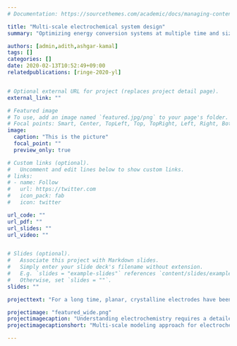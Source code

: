 ```yaml
---
# Documentation: https://sourcethemes.com/academic/docs/managing-content/

title: "Multi-scale electrochemical system design"
summary: "Optimizing energy conversion systems at multiple time and size scales, from atomic to continuum."

authors: [admin,adith,ashgar-kamal]
tags: []
categories: []
date: 2020-02-13T10:52:49+09:00
relatedpublications: [ringe-2020-yl]


# Optional external URL for project (replaces project detail page).
external_link: ""

# Featured image
# To use, add an image named `featured.jpg/png` to your page's folder.
# Focal points: Smart, Center, TopLeft, Top, TopRight, Left, Right, BottomLeft, Bottom, BottomRight.
image:
  caption: "This is the picture"
  focal_point: ""
  preview_only: true

# Custom links (optional).
#   Uncomment and edit lines below to show custom links.
# links:
# - name: Follow
#   url: https://twitter.com
#   icon_pack: fab
#   icon: twitter

url_code: ""
url_pdf: ""
url_slides: ""
url_video: ""


# Slides (optional).
#   Associate this project with Markdown slides.
#   Simply enter your slide deck's filename without extension.
#   E.g. `slides = "example-slides"` references `content/slides/example-slides.md`.
#   Otherwise, set `slides = ""`.
slides: ""

projecttext: "For a long time, planar, crystalline electrodes have been predominantly used to catalyze energy conversion processes. The simplicity of these systems enabled DFT simulations to unravel binding energy descriptors for electrocatalytic activity and develop efficient catalyst screening approaches. However, the intrinsic limitations of electrode engineering in two dimensions has triggered developments towards the use of 3D-structured electrodes. Nowadays, in particular the use of porous electrodes, enables to selectively design the arrangement, strain, environment and volume density of active sites and maximize the mass-loading based activity of expensive catalysts. Porous electrodes are thus a state-of-the-art means for many electrochemical reactions, such as ORR, HER and OER. Particularly strong effects have been found for CO<sub>2</sub> and CO reduction, with critical enhancements of valuable C<sub>2+</sub> (carbohydrates and alcohols at least two carbon atoms) product formation on copper, and CO formation on gold and silver. Despite the significance of these effects in a wide range of energy conversion processes, the physical complexity of the systems has largely limited a detailed understanding and strategic design of porous electrodes. The goal of this project is to develop a my group will be to develop a cutting edge <i>multi-scale</i> framework for modeling electrochemical energy conversion in nano-structured electrodes. Ultimately, this leads to generalized design principles that take both mass transport and reaction kinetics into account. The CatINT software which is under continuous development enables to achieve this task."

projectimage: "featured_wide.png"
projectimagecaption: "Understanding electrochemistry requires a detailed modeling of electrochemical reaction kinetics, but also mass transport, both under applied bias potential. Porous electrodes give rise to particularly interesting mass transport phenomena, which interplay with reaction kinetics is only little understood."
projectimagecaptionshort: "Multi-scale modeling approach for electrochemical energy conversion."

---
```

